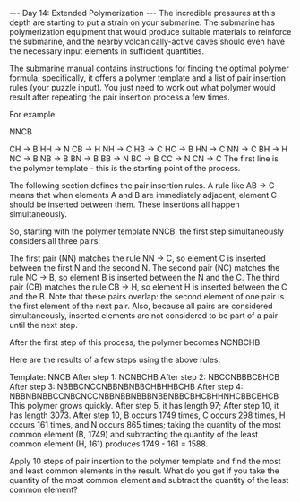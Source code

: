 --- Day 14: Extended Polymerization --- The incredible pressures at this depth are starting to put a strain on your
submarine. The submarine has polymerization equipment that would produce suitable materials to reinforce the submarine,
and the nearby volcanically-active caves should even have the necessary input elements in sufficient quantities.

The submarine manual contains instructions for finding the optimal polymer formula; specifically, it offers a polymer
template and a list of pair insertion rules (your puzzle input). You just need to work out what polymer would result
after repeating the pair insertion process a few times.

For example:

NNCB

CH -> B HH -> N CB -> H NH -> C HB -> C HC -> B HN -> C NN -> C BH -> H NC -> B NB -> B BN -> B BB -> N BC -> B CC -> N
CN -> C The first line is the polymer template - this is the starting point of the process.

The following section defines the pair insertion rules. A rule like AB -> C means that when elements A and B are
immediately adjacent, element C should be inserted between them. These insertions all happen simultaneously.

So, starting with the polymer template NNCB, the first step simultaneously considers all three pairs:

The first pair (NN) matches the rule NN -> C, so element C is inserted between the first N and the second N. The second
pair (NC) matches the rule NC -> B, so element B is inserted between the N and the C. The third pair (CB) matches the
rule CB -> H, so element H is inserted between the C and the B. Note that these pairs overlap: the second element of one
pair is the first element of the next pair. Also, because all pairs are considered simultaneously, inserted elements are
not considered to be part of a pair until the next step.

After the first step of this process, the polymer becomes NCNBCHB.

Here are the results of a few steps using the above rules:

Template:     NNCB After step 1: NCNBCHB After step 2: NBCCNBBBCBHCB After step 3: NBBBCNCCNBBNBNBBCHBHHBCHB After step
4: NBBNBNBBCCNBCNCCNBBNBBNBBBNBBNBBCBHCBHHNHCBBCBHCB This polymer grows quickly. After step 5, it has length 97; After
step 10, it has length 3073. After step 10, B occurs 1749 times, C occurs 298 times, H occurs 161 times, and N occurs
865 times; taking the quantity of the most common element (B, 1749) and subtracting the quantity of the least common
element (H, 161) produces 1749 - 161 = 1588.

Apply 10 steps of pair insertion to the polymer template and find the most and least common elements in the result. What
do you get if you take the quantity of the most common element and subtract the quantity of the least common element?
